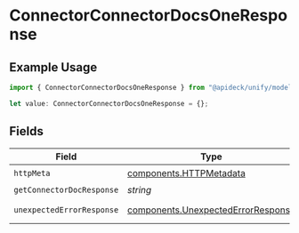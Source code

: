 # ConnectorConnectorDocsOneResponse

## Example Usage

```typescript
import { ConnectorConnectorDocsOneResponse } from "@apideck/unify/models/operations";

let value: ConnectorConnectorDocsOneResponse = {};
```

## Fields

| Field                                                                                    | Type                                                                                     | Required                                                                                 | Description                                                                              |
| ---------------------------------------------------------------------------------------- | ---------------------------------------------------------------------------------------- | ---------------------------------------------------------------------------------------- | ---------------------------------------------------------------------------------------- |
| `httpMeta`                                                                               | [components.HTTPMetadata](../../models/components/httpmetadata.md)                       | :heavy_check_mark:                                                                       | N/A                                                                                      |
| `getConnectorDocResponse`                                                                | *string*                                                                                 | :heavy_minus_sign:                                                                       | Connectors                                                                               |
| `unexpectedErrorResponse`                                                                | [components.UnexpectedErrorResponse](../../models/components/unexpectederrorresponse.md) | :heavy_minus_sign:                                                                       | Unexpected error                                                                         |